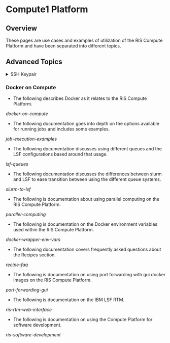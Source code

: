 # Compute1 Platform

## Overview

These pages are use cases and examples of utilization of the RIS Compute Platform and 
have been separated into different topics.

## Advanced Topics

<details>
  <summary>SSH Keypair</summary>

  <kbd>
    The following page describes creating a secure ssh keypair between the RIS Compute Platform and your local machine.
    This sets up for a "password free" login to the RIS Compute Platform.
    *SSH Keypair*
  </kbd>

</details>

### Docker on Compute
- The following describes Docker as it relates to the RIS Compute Platform.

*docker-on-compute*

- The following documentation goes into depth on the options available for running jobs and includes some examples.

*job-execution-examples*

- The following documentation discusses using different queues and the LSF configurations based around that usage.

*lsf-queues*

- The following documentation discusses the differences between slurm and LSF to ease transition between using the different queue systems.

*slurm-to-lsf*

- The following is documentation about using parallel computing on the RIS Compute Platform.

*parallel-computing*

- The following is documentation on the Docker environment variables used within the RIS Compute Platform.

*docker-wrapper-env-vars*

- The following documentation covers frequently asked questions about the Recipes section.

*recipe-faq*

- The following is documentation on using port forwarding with gui docker images on the RIS Compute Platform.

*port-forwarding-gui*

- The following is documentation on the IBM LSF RTM.

*ris-rtm-web-interface*

- The following is documentation on using the Compute Platform for software development.

*ris-software-development*



